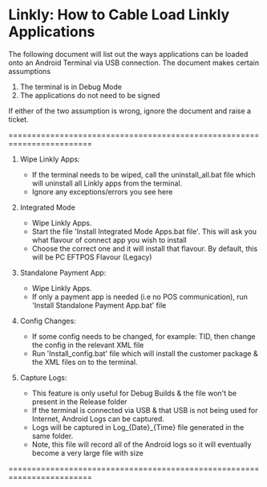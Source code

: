 
Linkly: How to Cable Load Linkly Applications
========================================================================

The following document will list out the ways applications can be loaded onto an Android Terminal via USB connection.
The document makes certain assumptions

1. The terminal is in Debug Mode
2. The applications do not need to be signed

If either of the two assumption is wrong, ignore the document and raise a ticket. 

========================================================================

1. Wipe Linkly Apps:
    - If the terminal needs to be wiped, call the uninstall_all.bat file which will uninstall all Linkly apps from the terminal. 
    - Ignore any exceptions/errors you see here

2. Integrated Mode
    - Wipe Linkly Apps.
    - Start the file 'Install Integrated Mode Apps.bat file'. This will ask you what flavour of connect app you wish to install
    - Choose the correct one and it will install that flavour. By default, this will be PC EFTPOS Flavour (Legacy)

3. Standalone Payment App:
    - Wipe Linkly Apps.
    - If only a payment app is needed (i.e no POS communication), run 'Install Standalone Payment App.bat' file

4. Config Changes:
    - If some config needs to be changed, for example: TID, then change the config in the relevant XML file
    - Run 'Install_config.bat' file which will install the customer package & the XML files on to the terminal.

5. Capture Logs:
    - This feature is only useful for Debug Builds & the file won't be present in the Release folder
    - If the terminal is connected via USB & that USB is not being used for Internet, Android Logs can be captured.
    - Logs will be captured in Log_{Date}_{Time} file generated in the same folder.
    - Note, this file will record all of the Android logs so it will eventually become a very large file with size

========================================================================
